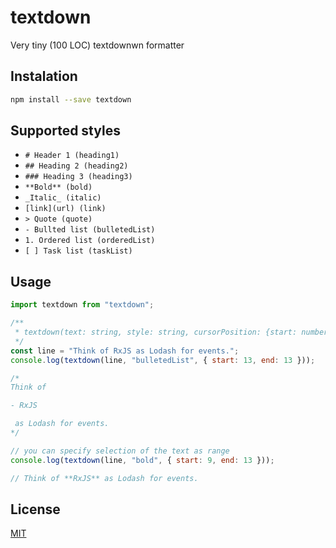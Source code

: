 # textdown

Very tiny (100 LOC) textdownwn formatter

## Instalation

```bash
npm install --save textdown
```

## Supported styles

* `# Header 1 (heading1)`
* `## Heading 2 (heading2)`
* `### Heading 3 (heading3)`
* `**Bold** (bold)`
* `_Italic_ (italic)`
* `[link](url) (link)`
* `> Quote (quote)`
* `- Bullted list (bulletedList)`
* `1. Ordered list (orderedList)`
* `[ ] Task list (taskList)`

## Usage

```js
import textdown from "textdown";

/**
 * textdown(text: string, style: string, cursorPosition: {start: number, end: number});
 */
const line = "Think of RxJS as Lodash for events.";
console.log(textdown(line, "bulletedList", { start: 13, end: 13 }));

/*
Think of

- RxJS

 as Lodash for events.
*/

// you can specify selection of the text as range
console.log(textdown(line, "bold", { start: 9, end: 13 }));

// Think of **RxJS** as Lodash for events.
```

## License

[MIT](LICENSE)
